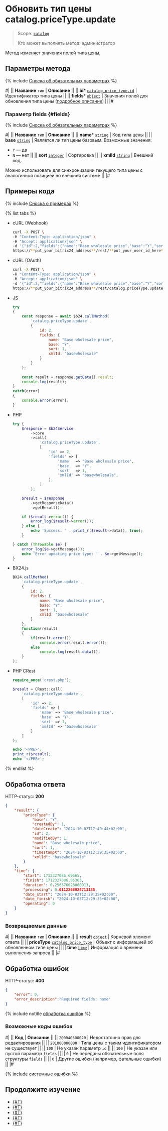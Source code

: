 # Обновить тип цены catalog.priceType.update

> Scope: [`catalog`](../../scopes/permissions.md)
>
> Кто может выполнять метод: администратор

Метод изменяет значения полей типа цены.

## Параметры метода

{% include [Сноска об обязательных параметрах](../../../_includes/required.md) %}

#|
|| **Название**
`тип` | **Описание** ||
|| **id***
[`catalog_price_type.id`](../data-types.md#catalog_price_type) | Идентификатор типа цены ||
|| **fields***
[`object`](../../data-types.md) | Значения полей для обновления типа цены ([подробное описание](#fields)) ||
|#

### Параметр fields {#fields}

{% include [Сноска об обязательных параметрах](../../../_includes/required.md) %}

#|
|| **Название**
`тип` | **Описание** ||
|| **name***
[`string`](../../data-types.md) | Код типа цены ||
|| **base**
[`string`](../../data-types.md) | Является ли тип цены базовым. Возможные значения:
- `Y` — да
- `N` — нет
||
|| **sort**
[`integer`](../../data-types.md) | Сортировка ||
|| **xmlId**
[`string`](../../data-types.md) | Внешний код.

Можно использовать для синхронизации текущего типа цены с аналогичной позицией во внешней системе
||
|#

## Примеры кода

{% include [Сноска о примерах](../../../_includes/examples.md) %}

{% list tabs %}

- cURL (Webhook)

    ```bash
    curl -X POST \
    -H "Content-Type: application/json" \
    -H "Accept: application/json" \
    -d '{"id":2,"fields":{"name":"Base wholesale price","base":"Y","sort":1,"xmlId":"basewholesale"}}' \
    https://**put_your_bitrix24_address**/rest/**put_your_user_id_here**/**put_your_webbhook_here**/catalog.priceType.update
    ```

- cURL (OAuth)

    ```bash
    curl -X POST \
    -H "Content-Type: application/json" \
    -H "Accept: application/json" \
    -d '{"id":2,"fields":{"name":"Base wholesale price","base":"Y","sort":1,"xmlId":"basewholesale"},"auth":"**put_access_token_here**"}' \
    https://**put_your_bitrix24_address**/rest/catalog.priceType.update
    ```

- JS


    ```js
    try
    {
    	const response = await $b24.callMethod(
    		'catalog.priceType.update', 
    		{
    			id: 2,
    			fields: {
    				name: "Base wholesale price",
    				base: "Y",
    				sort: 1,
    				xmlId: "basewholesale"
    			}
    		}
    	);
    	
    	const result = response.getData().result;
    	console.log(result);
    }
    catch(error)
    {
    	console.error(error);
    }
    ```

- PHP


    ```php
    try {
        $response = $b24Service
            ->core
            ->call(
                'catalog.priceType.update',
                [
                    'id' => 2,
                    'fields' => [
                        'name'  => "Base wholesale price",
                        'base'  => "Y",
                        'sort'  => 1,
                        'xmlId' => "basewholesale",
                    ],
                ]
            );
    
        $result = $response
            ->getResponseData()
            ->getResult();
    
        if ($result->error()) {
            error_log($result->error());
        } else {
            echo 'Success: ' . print_r($result->data(), true);
        }
    
    } catch (Throwable $e) {
        error_log($e->getMessage());
        echo 'Error updating price type: ' . $e->getMessage();
    }
    ```

- BX24.js

    ```js
    BX24.callMethod(
        'catalog.priceType.update', 
        {
            id: 2,
            fields: {
                name: "Base wholesale price",
                base: "Y",
                sort: 1,
                xmlId: "basewholesale"
            }
        },
        function(result)
        {
            if(result.error())
                console.error(result.error());
            else
                console.log(result.data());
        }
    );
    ```

- PHP CRest

    ```php
    require_once('crest.php');

    $result = CRest::call(
        'catalog.priceType.update',
        [
            'id' => 2,
            'fields' => [
                'name' => 'Base wholesale price',
                'base' => 'Y',
                'sort' => 1,
                'xmlId' => 'basewholesale'
            ]
        ]
    );

    echo '<PRE>';
    print_r($result);
    echo '</PRE>';
    ```

{% endlist %}

## Обработка ответа

HTTP-статус: **200**

```json
{
    "result": {
        "priceType": {
            "base": "Y",
            "createdBy": 1,
            "dateCreate": "2024-10-02T17:49:44+02:00",
            "id": 2,
            "modifiedBy": 1,
            "name": "Base wholesale price",
            "sort": 1,
            "timestampX": "2024-10-03T12:29:35+02:00",
            "xmlId": "basewholesale"
        }
    },
    "time": {
        "start": 1712327086.69665,
        "finish": 1712327086.95303,
        "duration": 0.256376028060913,
        "processing": 0.0112268924713135,
        "date_start": "2024-10-03T12:29:35+02:00",
        "date_finish": "2024-10-03T12:29:35+02:00",
        "operating": 0
    }
}
```

### Возвращаемые данные

#|
|| **Название**
`тип` | **Описание** ||
|| **result**
[`object`](../../data-types.md) | Корневой элемент ответа ||
|| **priceType**
[`catalog_price_type`](../data-types.md#catalog_price_type) | Объект с информацией об обновленном типе цены ||
|| **time**
[`time`](../../data-types.md#time) | Информация о времени выполнения запроса ||
|#

## Обработка ошибок

HTTP-статус: **400**

```json
{
    "error": 0,
    "error_description":"Required fields: name"
}
```

{% include notitle [обработка ошибок](../../../_includes/error-info.md) %}

### Возможные коды ошибок

#|
|| **Код** | **Описание** ||
|| `200040300020` | Недостаточно прав для редактирования
||
|| `201000000000` | Типа цены с таким идентификатором не существует
||
|| `100` | Не указан параметр `id`
||
|| `100` | Не указан или пустой параметр `fields`
||
|| `0` | Не переданы обязательные поля структуры `fields`
|| 
|| `0` | Другие ошибки (например, фатальные ошибки)
|| 
|#

{% include [системные ошибки](../../../_includes/system-errors.md) %}

## Продолжите изучение

- [{#T}](./catalog-price-type-add.md)
- [{#T}](./catalog-price-type-get.md)
- [{#T}](./catalog-price-type-list.md)
- [{#T}](./catalog-price-type-delete.md)
- [{#T}](./catalog-price-type-get-fields.md)